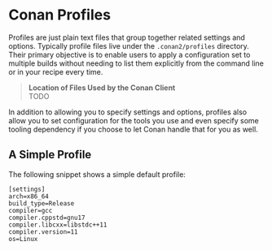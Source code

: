 # Conan Profiles

Profiles are just plain text files that group together related settings and
options. Typically profile files live under the `.conan2/profiles` directory.
Their primary objective is to enable users to apply a configuration set to
multiple builds without needing to list them explicitly from the command line or
in your recipe every time.

> **Location of Files Used by the Conan Client**  
> TODO

In addition to allowing you to specify settings and options, profiles also allow
you to set configuration for the tools you use and even specify some tooling
dependency if you choose to let Conan handle that for you as well.

## A Simple Profile

The following snippet shows a simple default profile:

```text
[settings]
arch=x86_64
build_type=Release
compiler=gcc
compiler.cppstd=gnu17
compiler.libcxx=libstdc++11
compiler.version=11
os=Linux
```

